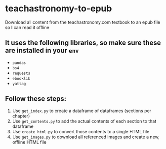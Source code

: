 # teachastronomy-to-epub
 Download all content from the teachastronomy.com textbook to an epub file so I can read it offline

## It uses the following libraries, so make sure these are installed in your `env`
* `pandas`
* `bs4`
* `requests`
* `ebooklib`
* `yattag`

## Follow these steps:
1. Use `get_index.py` to create a dataframe of dataframes (sections per chapter)
1. Use `get_contents.py` to add the actual contents of each section to that dataframe
1. Use `create_html.py` to convert those contents to a single HTML file
1. Use `get_images.py` to download all referenced images and create a new, offline HTML file
